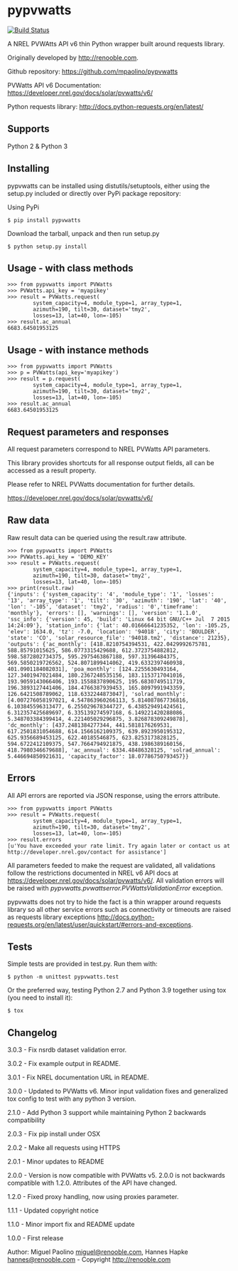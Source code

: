 pypvwatts
=========

[![Build Status](https://travis-ci.org/mpaolino/pypvwatts.svg?branch=master)](https://travis-ci.org/mpaolino/pypvwatts)

A NREL PVWAtts API v6 thin Python wrapper built around requests library.

Originally developed by <http://renooble.com>.

Github repository: <https://github.com/mpaolino/pypvwatts>


PVWatts API v6 Documentation: <https://developer.nrel.gov/docs/solar/pvwatts/v6/>

Python requests library: <http://docs.python-requests.org/en/latest/>

Supports
--------

Python 2 & Python 3

Installing
----------

pypvwatts can be installed using distutils/setuptools, either using the setup.py included or directly over PyPi package repository:


Using PyPi


    $ pip install pypvwatts


Download the tarball, unpack and then run setup.py


    $ python setup.py install


Usage - with class methods
--------------------------


    >>> from pypvwatts import PVWatts
    >>> PVWatts.api_key = 'myapikey'
    >>> result = PVWatts.request(
            system_capacity=4, module_type=1, array_type=1,
            azimuth=190, tilt=30, dataset='tmy2',
            losses=13, lat=40, lon=-105)
    >>> result.ac_annual
    6683.64501953125

Usage - with instance methods
-----------------------------


    >>> from pypvwatts import PVWatts
    >>> p = PVWatts(api_key='myapikey')
    >>> result = p.request(
            system_capacity=4, module_type=1, array_type=1,
            azimuth=190, tilt=30, dataset='tmy2',
            losses=13, lat=40, lon=-105)
    >>> result.ac_annual
    6683.64501953125


Request parameters and responses
--------------------------------

All request parameters correspond to NREL PVWatts API parameters.

This library provides shortcuts for all response output fields, all can be
accessed as a result property.

Please refer to NREL PVWatts documentation for further details.

https://developer.nrel.gov/docs/solar/pvwatts/v6/

Raw data
--------

Raw result data can be queried using the result.raw attribute.


	>>> from pypvwatts import PVWatts
	>>> PVWatts.api_key = 'DEMO_KEY'
	>>> result = PVWatts.request(
			system_capacity=4, module_type=1, array_type=1,
			azimuth=190, tilt=30, dataset='tmy2',
			losses=13, lat=40, lon=-105)
	>>> print(result.raw)
	{'inputs': {'system_capacity': '4', 'module_type': '1', 'losses': '13', 'array_type': '1', 'tilt': '30', 'azimuth': '190', 'lat': '40', 'lon': '-105', 'dataset': 'tmy2', 'radius': '0','timeframe': 'monthly'}, 'errors': [], 'warnings': [], 'version': '1.1.0', 'ssc_info': {'version': 45, 'build': 'Linux 64 bit GNU/C++ Jul  7 2015 14:24:09'}, 'station_info': {'lat': 40.01666641235352, 'lon': -105.25, 'elev': 1634.0, 'tz': -7.0, 'location': '94018', 'city': 'BOULDER', 'state': 'CO', 'solar_resource_file': '94018.tm2', 'distance': 21235}, 'outputs': {'ac_monthly': [418.8210754394531, 422.0429992675781, 588.85791015625, 586.0773315429688, 612.3723754882812, 598.5872802734375, 595.2975463867188, 597.31396484375, 569.5850219726562, 524.8071899414062, 419.6332397460938, 401.0901184082031], 'poa_monthly': [124.2255630493164, 127.3401947021484, 180.2367248535156, 183.1153717041016, 193.9059143066406, 193.1558837890625, 195.6830749511719, 196.3893127441406, 184.4766387939453, 165.8097991943359, 126.6421508789062, 118.6332244873047], 'solrad_monthly': [4.007276058197021, 4.547863960266113, 5.814087867736816, 6.103845596313477, 6.255029678344727, 6.438529491424561, 6.312357425689697, 6.335139274597168, 6.149221420288086, 5.348703384399414, 4.221405029296875, 3.826878309249878], 'dc_monthly': [437.2481384277344, 441.5818176269531, 617.2501831054688, 614.1566162109375, 639.8923950195312, 625.9356689453125, 622.40185546875, 623.8253173828125, 594.6722412109375, 547.7664794921875, 438.1986389160156, 418.7980346679688], 'ac_annual': 6334.48486328125, 'solrad_annual': 5.446694850921631, 'capacity_factor': 18.07786750793457}}


Errors
------

All API errors are reported via JSON response, using the errors attribute.


    >>> from pypvwatts import PVWatts
    >>> result = PVWatts.request(
            system_capacity=4, module_type=1, array_type=1,
            azimuth=190, tilt=30, dataset='tmy2',
            losses=13, lat=40, lon=-105)
    >>> result.errors
    [u'You have exceeded your rate limit. Try again later or contact us at http://developer.nrel.gov/contact for assistance']


All parameters feeded to make the request are validated, all validations follow the restrictions documented in NREL v6 API docs at <https://developer.nrel.gov/docs/solar/pvwatts/v6/>.
All validation errors will be raised with *pypvwatts.pvwattserror.PVWattsValidationError* exception.

pypvwatts does not try to hide the fact is a thin wrapper around requests library so all other service errors such as connectivity or timeouts are raised as requests library exceptions <http://docs.python-requests.org/en/latest/user/quickstart/#errors-and-exceptions>.


Tests
-----

Simple tests are provided in test.py. Run them with:

    $ python -m unittest pypvwatts.test

Or the preferred way, testing Python 2.7 and Python 3.9 together using tox (you need to install it):
    
    $ tox

Changelog
---------

3.0.3 - Fix nsrdb dataset validation error.

3.0.2 - Fix example output in README.

3.0.1 - Fix NREL documentation URL in README.

3.0.0 - Updated to PVWatts v6. Minor input validation fixes and generalized tox config to test with any python 3 version.

2.1.0 - Add Python 3 support while maintaining Python 2 backwards compatibility

2.0.3 - Fix pip install under OSX

2.0.2 - Make all requests using HTTPS

2.0.1 - Minor updates to README

2.0.0 - Version is now compatible with PVWatts v5. 2.0.0 is not backwards compatible with 1.2.0. Attributes of the API have changed.

1.2.0 - Fixed proxy handling, now using proxies parameter.

1.1.1 - Updated copyright notice

1.1.0 - Minor import fix and README update

1.0.0 - First release

Author: Miguel Paolino <miguel@renooble.com>, Hannes Hapke <hannes@renooble.com> - Copyright <http://renooble.com>
